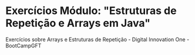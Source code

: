 # Exercícios Módulo: "Estruturas de Repetição e Arrays em Java"
Exercícios sobre Arrays e Estruturas de Repetição - Digital Innovation One - BootCampGFT
